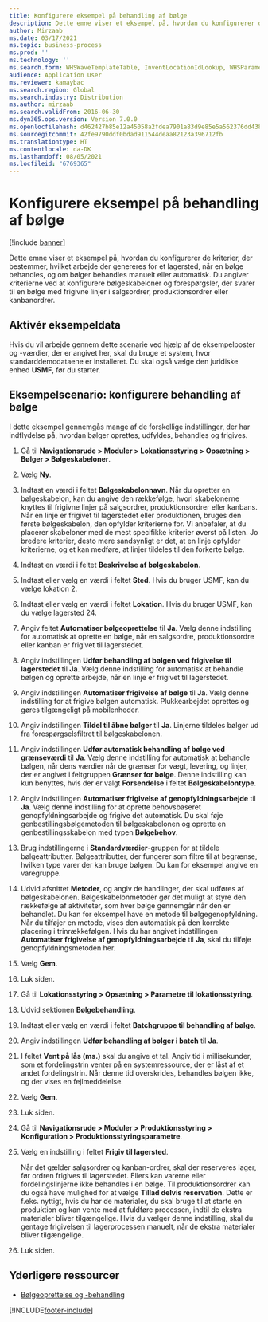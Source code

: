 ```yaml
---
title: Konfigurere eksempel på behandling af bølge
description: Dette emne viser et eksempel på, hvordan du konfigurerer de kriterier, der bestemmer, hvilket arbejde der genereres for et lagersted, når en bølge behandles, og om bølger behandles manuelt eller automatisk.
author: Mirzaab
ms.date: 03/17/2021
ms.topic: business-process
ms.prod: ''
ms.technology: ''
ms.search.form: WHSWaveTemplateTable, InventLocationIdLookup, WHSParameters, ProdParameters, whswavetablecreatenew, WHSWaveTable, WHSWaveAttributes, WHSKanbanWaveTable, WHSWaveTableListPage, WHSKanbanWaveTableListPage
audience: Application User
ms.reviewer: kamaybac
ms.search.region: Global
ms.search.industry: Distribution
ms.author: mirzaab
ms.search.validFrom: 2016-06-30
ms.dyn365.ops.version: Version 7.0.0
ms.openlocfilehash: d462427b85e12a45058a2fdea7901a83d9e85e5a562376dd438c69dec1ee8948
ms.sourcegitcommit: 42fe9790ddf0bdad911544deaa82123a396712fb
ms.translationtype: HT
ms.contentlocale: da-DK
ms.lasthandoff: 08/05/2021
ms.locfileid: "6769365"
---
```

# <a name="configure-wave-processing-example"></a>Konfigurere eksempel på behandling af bølge

[!include [banner](../../includes/banner.md)]

Dette emne viser et eksempel på, hvordan du konfigurerer de kriterier, der bestemmer, hvilket arbejde der genereres for et lagersted, når en bølge behandles, og om bølger behandles manuelt eller automatisk. Du angiver kriterierne ved at konfigurere bølgeskabeloner og forespørgsler, der svarer til en bølge med frigivne linjer i salgsordrer, produktionsordrer eller kanbanordrer.

## <a name="enable-sample-data"></a>Aktivér eksempeldata

Hvis du vil arbejde gennem dette scenarie ved hjælp af de eksempelposter og -værdier, der er angivet her, skal du bruge et system, hvor standarddemodataene er installeret. Du skal også vælge den juridiske enhed **USMF**, før du starter.

## <a name="example-scenario-configure-wave-processing"></a>Eksempelscenario: konfigurere behandling af bølge

I dette eksempel gennemgås mange af de forskellige indstillinger, der har indflydelse på, hvordan bølger oprettes, udfyldes, behandles og frigives.

1. Gå til **Navigationsrude > Moduler > Lokationsstyring > Opsætning > Bølger > Bølgeskabeloner**.
1. Vælg **Ny**.
1. Indtast en værdi i feltet **Bølgeskabelonnavn**. Når du opretter en bølgeskabelon, kan du angive den rækkefølge, hvori skabelonerne knyttes til frigivne linjer på salgsordrer, produktionsordrer eller kanbans. Når en linje er frigivet til lagerstedet eller produktionen, bruges den første bølgeskabelon, den opfylder kriterierne for. Vi anbefaler, at du placerer skabeloner med de mest specifikke kriterier øverst på listen. Jo bredere kriterier, desto mere sandsynligt er det, at en linje opfylder kriterierne, og et kan medføre, at linjer tildeles til den forkerte bølge.  
1. Indtast en værdi i feltet **Beskrivelse af bølgeskabelon**.
1. Indtast eller vælg en værdi i feltet **Sted**. Hvis du bruger USMF, kan du vælge lokation 2.  
1. Indtast eller vælg en værdi i feltet **Lokation**. Hvis du bruger USMF, kan du vælge lagersted 24.  
1. Angiv feltet **Automatiser bølgeoprettelse** til **Ja**. Vælg denne indstilling for automatisk at oprette en bølge, når en salgsordre, produktionsordre eller kanban er frigivet til lagerstedet.  
1. Angiv indstillingen **Udfør behandling af bølgen ved frigivelse til lagerstedet** til **Ja**. Vælg denne indstilling for automatisk at behandle bølgen og oprette arbejde, når en linje er frigivet til lagerstedet.  
1. Angiv indstillingen **Automatiser frigivelse af bølge** til **Ja**. Vælg denne indstilling for at frigive bølgen automatisk. Plukkearbejdet oprettes og gøres tilgængeligt på mobilenheder.  
1. Angiv indstillingen **Tildel til åbne bølger** til **Ja**. Linjerne tildeles bølger ud fra forespørgselsfiltret til bølgeskabelonen.  
1. Angiv indstillingen **Udfør automatisk behandling af bølge ved grænseværdi** til **Ja**. Vælg denne indstilling for automatisk at behandle bølgen, når dens værdier når de grænser for vægt, levering, og linjer, der er angivet i feltgruppen **Grænser for bølge**. Denne indstilling kan kun benyttes, hvis der er valgt **Forsendelse** i feltet **Bølgeskabelontype**.  
1. Angiv indstillingen **Automatiser frigivelse af genopfyldningsarbejde** til **Ja**. Vælg denne indstilling for at oprette behovsbaseret genopfyldningsarbejde og frigive det automatisk. Du skal føje genbestillingsbølgemetoden til bølgeskabelonen og oprette en genbestillingsskabelon med typen **Bølgebehov**.  
1. Brug indstillingerne i **Standardværdier**-gruppen for at tildele bølgeattributter. Bølgeattributter, der fungerer som filtre til at begrænse, hvilken type varer der kan bruge bølgen. Du kan for eksempel angive en varegruppe.  
1. Udvid afsnittet **Metoder**, og angiv de handlinger, der skal udføres af bølgeskabelonen. Bølgeskabelonmetoder gør det muligt at styre den rækkefølge af aktiviteter, som hver bølge gennemgår når den er behandlet. Du kan for eksempel have en metode til bølgegenopfyldning. Når du tilføjer en metode, vises den automatisk på den korrekte placering i trinrækkefølgen. Hvis du har angivet indstillingen **Automatiser frigivelse af genopfyldningsarbejde** til **Ja**, skal du tilføje genopfyldningsmetoden her.  
1. Vælg **Gem**.
1. Luk siden.
1. Gå til **Lokationsstyring > Opsætning > Parametre til lokationsstyring**.
1. Udvid sektionen **Bølgebehandling**.
1. Indtast eller vælg en værdi i feltet **Batchgruppe til behandling af bølge**.
1. Angiv indstillingen **Udfør behandling af bølger i batch** til **Ja**.
1. I feltet **Vent på lås (ms.)** skal du angive et tal. Angiv tid i millisekunder, som et fordelingstrin venter på en systemressource, der er låst af et andet fordelingstrin. Når denne tid overskrides, behandles bølgen ikke, og der vises en fejlmeddelelse.  
1. Vælg **Gem**.
1. Luk siden.
1. Gå til **Navigationsrude > Moduler > Produktionsstyring > Konfiguration > Produktionsstyringsparametre**.
1. Vælg en indstilling i feltet **Frigiv til lagersted**.

    Når det gælder salgsordrer og kanban-ordrer, skal der reserveres lager, før ordren frigives til lagerstedet. Ellers kan varerne eller fordelingslinjerne ikke behandles i en bølge. Til produktionsordrer kan du også have mulighed for at vælge **Tillad delvis reservation**. Dette er f.eks. nyttigt, hvis du har de materialer, du skal bruge til at starte en produktion og kan vente med at fuldføre processen, indtil de ekstra materialer bliver tilgængelige. Hvis du vælger denne indstilling, skal du gentage frigivelsen til lagerprocessen manuelt, når de ekstra materialer bliver tilgængelige.
1. Luk siden.

## <a name="additional-resources"></a>Yderligere ressourcer

- [Bølgeoprettelse og -behandling](../wave-processing.md)

[!INCLUDE[footer-include](../../../includes/footer-banner.md)]
